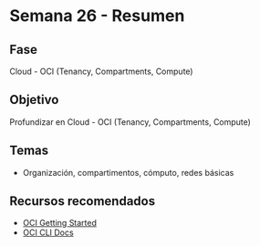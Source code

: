 # Semana 26 - Resumen

## Fase
Cloud - OCI (Tenancy, Compartments, Compute)

## Objetivo
Profundizar en Cloud - OCI (Tenancy, Compartments, Compute)

## Temas
- Organización, compartimentos, cómputo, redes básicas

## Recursos recomendados
- [OCI Getting Started](https://docs.oracle.com/en-us/iaas/Content/GSG/Concepts/baremetalintro.htm)
- [OCI CLI Docs](https://docs.oracle.com/en-us/iaas/Content/API/SDKDocs/cliinstall.htm)
